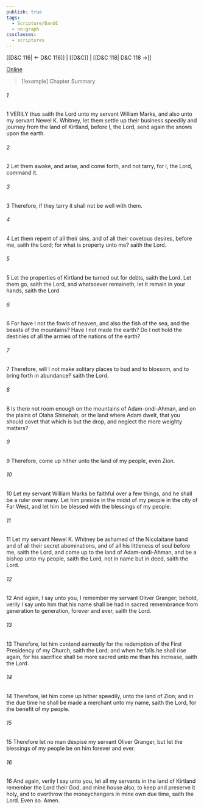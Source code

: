 ```yaml
---
publish: true
tags:
  - Scripture/DandC
  - no-graph
cssclasses:
  - scriptures
---
```

[[D&C 116| ← D&C 116]] | [[D&C]] | [[D&C 118| D&C 118 →]]

[Online](https://churchofjesuschrist.org/study/scriptures/dc-testament/dc/117?lang=eng)

>[!example] Chapter Summary
>
###### 1
1 VERILY thus saith the Lord unto my servant William Marks, and also unto my servant Newel K. Whitney, let them settle up their business speedily and journey from the land of Kirtland, before I, the Lord, send again the snows upon the earth.
###### 2
2 Let them awake, and arise, and come forth, and not tarry, for I, the Lord, command it.
###### 3
3 Therefore, if they tarry it shall not be well with them.
###### 4
4 Let them repent of all their sins, and of all their covetous desires, before me, saith the Lord; for what is property unto me? saith the Lord.
###### 5
5 Let the properties of Kirtland be turned out for debts, saith the Lord. Let them go, saith the Lord, and whatsoever remaineth, let it remain in your hands, saith the Lord.
###### 6
6 For have I not the fowls of heaven, and also the fish of the sea, and the beasts of the mountains? Have I not made the earth? Do I not hold the destinies of all the armies of the nations of the earth?
###### 7
7 Therefore, will I not make solitary places to bud and to blossom, and to bring forth in abundance? saith the Lord.
###### 8
8 Is there not room enough on the mountains of Adam-ondi-Ahman, and on the plains of Olaha Shinehah, or the land where Adam dwelt, that you should covet that which is but the drop, and neglect the more weighty matters?
###### 9
9 Therefore, come up hither unto the land of my people, even Zion.
###### 10
10 Let my servant William Marks be faithful over a few things, and he shall be a ruler over many. Let him preside in the midst of my people in the city of Far West, and let him be blessed with the blessings of my people.
###### 11
11 Let my servant Newel K. Whitney be ashamed of the Nicolaitane band and of all their secret abominations, and of all his littleness of soul before me, saith the Lord, and come up to the land of Adam-ondi-Ahman, and be a bishop unto my people, saith the Lord, not in name but in deed, saith the Lord.
###### 12
12 And again, I say unto you, I remember my servant Oliver Granger; behold, verily I say unto him that his name shall be had in sacred remembrance from generation to generation, forever and ever, saith the Lord.
###### 13
13 Therefore, let him contend earnestly for the redemption of the First Presidency of my Church, saith the Lord; and when he falls he shall rise again, for his sacrifice shall be more sacred unto me than his increase, saith the Lord.
###### 14
14 Therefore, let him come up hither speedily, unto the land of Zion; and in the due time he shall be made a merchant unto my name, saith the Lord, for the benefit of my people.
###### 15
15 Therefore let no man despise my servant Oliver Granger, but let the blessings of my people be on him forever and ever.
###### 16
16 And again, verily I say unto you, let all my servants in the land of Kirtland remember the Lord their God, and mine house also, to keep and preserve it holy, and to overthrow the moneychangers in mine own due time, saith the Lord. Even so. Amen.




